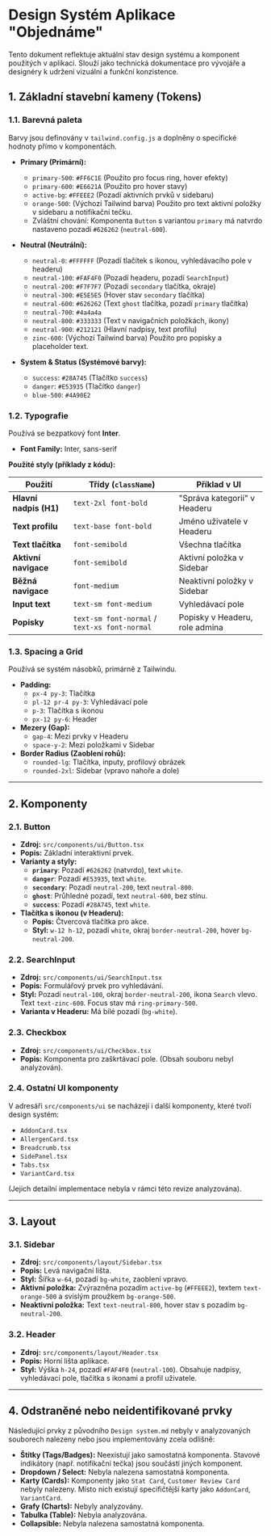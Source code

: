 # Design Systém Aplikace "Objednáme"

Tento dokument reflektuje aktuální stav design systému a komponent použitých v aplikaci. Slouží jako technická dokumentace pro vývojáře a designéry k udržení vizuální a funkční konzistence.

## 1. Základní stavební kameny (Tokens)

### 1.1. Barevná paleta

Barvy jsou definovány v `tailwind.config.js` a doplněny o specifické hodnoty přímo v komponentách.

- **Primary (Primární):**
  - `primary-500`: `#FF6C1E` (Použito pro focus ring, hover efekty)
  - `primary-600`: `#E6621A` (Použito pro hover stavy)
  - `active-bg`: `#FFEEE2` (Pozadí aktivních prvků v sidebaru)
  - `orange-500`: (Výchozí Tailwind barva) Použito pro text aktivní položky v sidebaru a notifikační tečku.
  - Zvláštní chování: Komponenta `Button` s variantou `primary` má natvrdo nastaveno pozadí `#626262` (`neutral-600`).

- **Neutral (Neutrální):**
  - `neutral-0`: `#FFFFFF` (Pozadí tlačítek s ikonou, vyhledávacího pole v headeru)
  - `neutral-100`: `#FAF4F0` (Pozadí headeru, pozadí `SearchInput`)
  - `neutral-200`: `#F7F7F7` (Pozadí `secondary` tlačítka, okraje)
  - `neutral-300`: `#E5E5E5` (Hover stav `secondary` tlačítka)
  - `neutral-600`: `#626262` (Text `ghost` tlačítka, pozadí `primary` tlačítka)
  - `neutral-700`: `#4a4a4a`
  - `neutral-800`: `#333333` (Text v navigačních položkách, ikony)
  - `neutral-900`: `#212121` (Hlavní nadpisy, text profilu)
  - `zinc-600`: (Výchozí Tailwind barva) Použito pro popisky a placeholder text.

- **System & Status (Systémové barvy):**
  - `success`: `#28A745` (Tlačítko `success`)
  - `danger`: `#E53935` (Tlačítko `danger`)
  - `blue-500`: `#4A90E2`

### 1.2. Typografie

Používá se bezpatkový font **Inter**.

- **Font Family:** Inter, sans-serif

**Použité styly (příklady z kódu):**

| Použití                 | Třídy (`className`)                               | Příklad v UI                      |
| ----------------------- | ------------------------------------------------- | --------------------------------- |
| **Hlavní nadpis (H1)**  | `text-2xl font-bold`                              | "Správa kategorií" v Headeru      |
| **Text profilu**        | `text-base font-bold`                             | Jméno uživatele v Headeru         |
| **Text tlačítka**       | `font-semibold`                                   | Všechna tlačítka                  |
| **Aktivní navigace**    | `font-semibold`                                   | Aktivní položka v Sidebar         |
| **Běžná navigace**      | `font-medium`                                     | Neaktivní položky v Sidebar       |
| **Input text**          | `text-sm font-medium`                             | Vyhledávací pole                  |
| **Popisky**             | `text-sm font-normal` / `text-xs font-normal`     | Popisky v Headeru, role admina    |

### 1.3. Spacing a Grid

Používá se systém násobků, primárně z Tailwindu.

- **Padding:**
  - `px-4 py-3`: Tlačítka
  - `pl-12 pr-4 py-3`: Vyhledávací pole
  - `p-3`: Tlačítka s ikonou
  - `px-12 py-6`: Header
- **Mezery (Gap):**
  - `gap-4`: Mezi prvky v Headeru
  - `space-y-2`: Mezi položkami v Sidebar
- **Border Radius (Zaoblení rohů):**
  - `rounded-lg`: Tlačítka, inputy, profilový obrázek
  - `rounded-2xl`: Sidebar (vpravo nahoře a dole)

---

## 2. Komponenty

### 2.1. Button

- **Zdroj:** `src/components/ui/Button.tsx`
- **Popis:** Základní interaktivní prvek.
- **Varianty a styly:**
  - **`primary`**: Pozadí `#626262` (natvrdo), text `white`.
  - **`danger`**: Pozadí `#E53935`, text `white`.
  - **`secondary`**: Pozadí `neutral-200`, text `neutral-800`.
  - **`ghost`**: Průhledné pozadí, text `neutral-600`, bez stínu.
  - **`success`**: Pozadí `#28A745`, text `white`.
- **Tlačítka s ikonou (v Headeru):**
  - **Popis:** Čtvercová tlačítka pro akce.
  - **Styl:** `w-12 h-12`, pozadí `white`, okraj `border-neutral-200`, hover `bg-neutral-200`.

### 2.2. SearchInput

- **Zdroj:** `src/components/ui/SearchInput.tsx`
- **Popis:** Formulářový prvek pro vyhledávání.
- **Styl:** Pozadí `neutral-100`, okraj `border-neutral-200`, ikona `Search` vlevo. Text `text-zinc-600`. Focus stav má `ring-primary-500`.
- **Varianta v Headeru:** Má bílé pozadí (`bg-white`).

### 2.3. Checkbox

- **Zdroj:** `src/components/ui/Checkbox.tsx`
- **Popis:** Komponenta pro zaškrtávací pole. (Obsah souboru nebyl analyzován).

### 2.4. Ostatní UI komponenty

V adresáři `src/components/ui` se nacházejí i další komponenty, které tvoří design systém:

- `AddonCard.tsx`
- `AllergenCard.tsx`
- `Breadcrumb.tsx`
- `SidePanel.tsx`
- `Tabs.tsx`
- `VariantCard.tsx`

(Jejich detailní implementace nebyla v rámci této revize analyzována).

---

## 3. Layout

### 3.1. Sidebar

- **Zdroj:** `src/components/layout/Sidebar.tsx`
- **Popis:** Levá navigační lišta.
- **Styl:** Šířka `w-64`, pozadí `bg-white`, zaoblení vpravo.
- **Aktivní položka:** Zvýrazněna pozadím `active-bg` (`#FFEEE2`), textem `text-orange-500` a svislým proužkem `bg-orange-500`.
- **Neaktivní položka:** Text `text-neutral-800`, hover stav s pozadím `bg-neutral-200`.

### 3.2. Header

- **Zdroj:** `src/components/layout/Header.tsx`
- **Popis:** Horní lišta aplikace.
- **Styl:** Výška `h-24`, pozadí `#FAF4F0` (`neutral-100`). Obsahuje nadpisy, vyhledávací pole, tlačítka s ikonami a profil uživatele.

---

## 4. Odstraněné nebo neidentifikované prvky

Následující prvky z původního `Design system.md` nebyly v analyzovaných souborech nalezeny nebo jsou implementovány zcela odlišně:

- **Štítky (Tags/Badges):** Neexistují jako samostatná komponenta. Stavové indikátory (např. notifikační tečka) jsou součástí jiných komponent.
- **Dropdown / Select:** Nebyla nalezena samostatná komponenta.
- **Karty (Cards):** Komponenty jako `Stat Card`, `Customer Review Card` nebyly nalezeny. Místo nich existují specifičtější karty jako `AddonCard`, `VariantCard`.
- **Grafy (Charts):** Nebyly analyzovány.
- **Tabulka (Table):** Nebyla analyzována.
- **Collapsible:** Nebyla nalezena samostatná komponenta.
